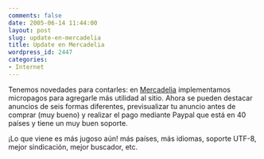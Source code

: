 ```yaml
---
comments: false
date: 2005-06-14 11:44:00
layout: post
slug: update-en-mercadelia
title: Update en Mercadelia
wordpress_id: 2447
categories:
- Internet
---
```


Tenemos novedades para contarles: en [Mercadelia](http://www.mercadelia.com) implementamos micropagos para agregarle más utilidad al sitio. Ahora se pueden destacar anuncios de seis formas diferentes, previsualizar tu anuncio antes de comprar (muy bueno) y realizar el pago mediante Paypal que está en 40 países y tiene un muy buen soporte.





¡Lo que viene es más jugoso aún! más países, más idiomas, soporte UTF-8, mejor sindicación, mejor buscador, etc.
